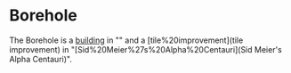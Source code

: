 # Borehole

The Borehole is a [building](building) in "" and a [tile%20improvement](tile improvement) in "[Sid%20Meier%27s%20Alpha%20Centauri](Sid Meier's Alpha Centauri)".